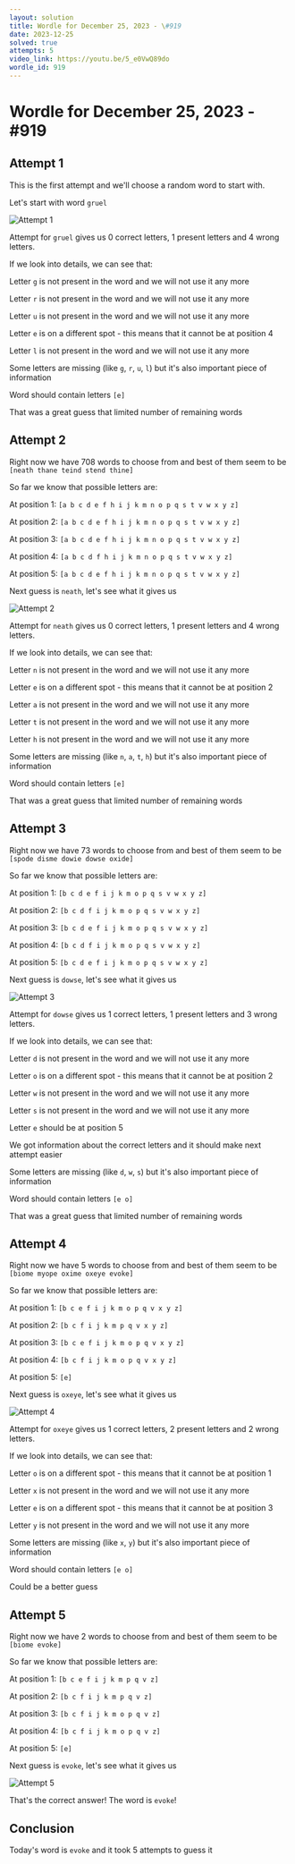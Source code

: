 ```yaml
---
layout: solution
title: Wordle for December 25, 2023 - \#919
date: 2023-12-25
solved: true
attempts: 5
video_link: https://youtu.be/5_e0VwQ89do
wordle_id: 919
---
```


# Wordle for December 25, 2023 - \#919

## Attempt 1

This is the first attempt and we'll choose a random word to start with.

Let's start with word `gruel`

![Attempt 1](2023-12-25/attempt-1.png)

Attempt for `gruel` gives us 0 correct letters, 1 present letters and 4 wrong letters.

If we look into details, we can see that:

Letter `g` is not present in the word and we will not use it any more

Letter `r` is not present in the word and we will not use it any more

Letter `u` is not present in the word and we will not use it any more

Letter `e` is on a different spot - this means that it cannot be at position 4

Letter `l` is not present in the word and we will not use it any more

Some letters are missing (like `g`, `r`, `u`, `l`) but it's also important piece of information

Word should contain letters `[e]`

That was a great guess that limited number of remaining words



## Attempt 2

Right now we have 708 words to choose from and best of them seem to be `[neath thane teind stend thine]`

So far we know that possible letters are:

At position 1: `[a b c d e f h i j k m n o p q s t v w x y z]`

At position 2: `[a b c d e f h i j k m n o p q s t v w x y z]`

At position 3: `[a b c d e f h i j k m n o p q s t v w x y z]`

At position 4: `[a b c d f h i j k m n o p q s t v w x y z]`

At position 5: `[a b c d e f h i j k m n o p q s t v w x y z]`

Next guess is `neath`, let's see what it gives us

![Attempt 2](2023-12-25/attempt-2.png)

Attempt for `neath` gives us 0 correct letters, 1 present letters and 4 wrong letters.

If we look into details, we can see that:

Letter `n` is not present in the word and we will not use it any more

Letter `e` is on a different spot - this means that it cannot be at position 2

Letter `a` is not present in the word and we will not use it any more

Letter `t` is not present in the word and we will not use it any more

Letter `h` is not present in the word and we will not use it any more

Some letters are missing (like `n`, `a`, `t`, `h`) but it's also important piece of information

Word should contain letters `[e]`

That was a great guess that limited number of remaining words



## Attempt 3

Right now we have 73 words to choose from and best of them seem to be `[spode disme dowie dowse oxide]`

So far we know that possible letters are:

At position 1: `[b c d e f i j k m o p q s v w x y z]`

At position 2: `[b c d f i j k m o p q s v w x y z]`

At position 3: `[b c d e f i j k m o p q s v w x y z]`

At position 4: `[b c d f i j k m o p q s v w x y z]`

At position 5: `[b c d e f i j k m o p q s v w x y z]`

Next guess is `dowse`, let's see what it gives us

![Attempt 3](2023-12-25/attempt-3.png)

Attempt for `dowse` gives us 1 correct letters, 1 present letters and 3 wrong letters.

If we look into details, we can see that:

Letter `d` is not present in the word and we will not use it any more

Letter `o` is on a different spot - this means that it cannot be at position 2

Letter `w` is not present in the word and we will not use it any more

Letter `s` is not present in the word and we will not use it any more

Letter `e` should be at position 5

We got information about the correct letters and it should make next attempt easier

Some letters are missing (like `d`, `w`, `s`) but it's also important piece of information

Word should contain letters `[e o]`

That was a great guess that limited number of remaining words



## Attempt 4

Right now we have 5 words to choose from and best of them seem to be `[biome myope oxime oxeye evoke]`

So far we know that possible letters are:

At position 1: `[b c e f i j k m o p q v x y z]`

At position 2: `[b c f i j k m p q v x y z]`

At position 3: `[b c e f i j k m o p q v x y z]`

At position 4: `[b c f i j k m o p q v x y z]`

At position 5: `[e]`

Next guess is `oxeye`, let's see what it gives us

![Attempt 4](2023-12-25/attempt-4.png)

Attempt for `oxeye` gives us 1 correct letters, 2 present letters and 2 wrong letters.

If we look into details, we can see that:

Letter `o` is on a different spot - this means that it cannot be at position 1

Letter `x` is not present in the word and we will not use it any more

Letter `e` is on a different spot - this means that it cannot be at position 3

Letter `y` is not present in the word and we will not use it any more

Some letters are missing (like `x`, `y`) but it's also important piece of information

Word should contain letters `[e o]`

Could be a better guess



## Attempt 5

Right now we have 2 words to choose from and best of them seem to be `[biome evoke]`

So far we know that possible letters are:

At position 1: `[b c e f i j k m p q v z]`

At position 2: `[b c f i j k m p q v z]`

At position 3: `[b c f i j k m o p q v z]`

At position 4: `[b c f i j k m o p q v z]`

At position 5: `[e]`

Next guess is `evoke`, let's see what it gives us

![Attempt 5](2023-12-25/attempt-5.png)

That's the correct answer! The word is `evoke`!

## Conclusion

Today's word is `evoke` and it took 5 attempts to guess it

